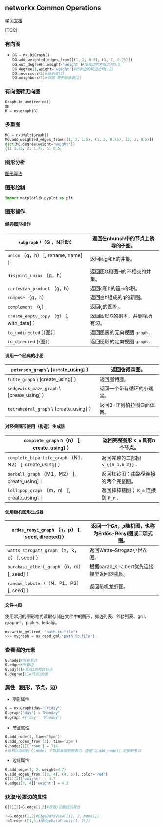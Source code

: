 ## networkx Common Operations

[学习文档](https://www.osgeo.cn/networkx/index.html)

[TOC]

### 有向图

- ```python
  DG = nx.DiGraph()
  DG.add_weighted_edges_from([(1, 2, 0.5), (3, 1, 0.75)])
  DG.out_degree(1,weight='weight')#出度边的权值之和0.5
  DG.degree(1,weight='weight')#所有边的权值之和1.25
  DG.sucessors(1)#继承者[2]
  DG.neighbors(1)#邻居 等于继承者[2]
  ```

### 有向图转无向图

```python
Graph.to_undirected() 
或
H = nx.graph(G)
```

### 多重图

```python
MG = nx.MultiGraph()
MG.add_weighted_edges_from([(1, 2, 0.5), (1, 2, 0.75), (2, 3, 0.5)])
dict(MG.degree(weight='weight'))
{1: 1.25, 2: 1.75, 3: 0.5}
```

### 图形分析

[图形算法](https://www.osgeo.cn/networkx/reference/algorithms/index.html)

### 图形绘制

```python
import matplotlib.pyplot as plt
```

### 图形操作

#### 经典图形操作

| `subgraph` \（G ，N启动）                  | 返回在nbunch中的节点上诱导的子图。 |
| ------------------------------------------ | ---------------------------------- |
| `union` （g，h） [, rename, name] ）       | 返回图g和h的并集。                 |
| `disjoint_union` （g，h）                  | 返回图G和图H的不相交的并集。       |
| `cartesian_product` （g，h）               | 返回g和h的笛卡尔积。               |
| `compose` （g，h）                         | 返回由h组成的g的新图。             |
| `complement` （g）                         | 返回g的图补。                      |
| `create_empty_copy` （g） [, with_data] ） | 返回图形G的副本，并删除所有边。    |
| `to_undirected` [（图）]                   | 返回图表的无向视图 `graph` .       |
| `to_directed` [（图）]                     | 返回图形的定向视图 `graph` .       |

#### 调用一个经典的小图

| `petersen_graph` \ [create_using] ）       | 返回彼得森图。             |
| ------------------------------------------ | -------------------------- |
| `tutte_graph` \ [create_using] ）          | 返回图特图。               |
| `sedgewick_maze_graph` \ [create_using] ） | 返回一个带有循环的小迷宫。 |
| `tetrahedral_graph` \ [create_using] ）    | 返回3-正则柏拉图四面体图。 |

#### 对经典图形使用（构造）生成器

| `complete_graph` n（n） [, create_using] ）               | 返回完整图形 `K_n` 具有n个节点。     |
| --------------------------------------------------------- | ------------------------------------ |
| `complete_bipartite_graph` （N1，N2） [, create_using] ） | 返回完整的二部图 `K_{{n_1,n_2}}` .   |
| `barbell_graph` （M1，M2） [, create_using] ）            | 返回杠铃图：由路径连接的两个完整图。 |
| `lollipop_graph` （m，n） [, create_using] ）             | 返回棒棒糖图； `K_m` 连接到 `P_n` .  |

#### 使用随机图形生成器

| `erdos_renyi_graph` （n，p） [, seed, directed] ） | 返回一个$G{n，p}$随机图，也称为Erdős-Rényi图或二项式图。 |
| -------------------------------------------------- | -------------------------------------------------------- |
| `watts_strogatz_graph` （n，k，p） [, seed] ）     | 返回Watts–Strogaz小世界图。                              |
| `barabasi_albert_graph` （n，m） [, seed] ）       | 根据barab_si–albert优先连接模型返回随机图。              |
| `random_lobster` \（N、P1、P2）[, seed] ）         | 返回随机龙虾图。                                         |

#### 文件->图

使用常用的图形格式读取存储在文件中的图形，如边列表、邻接列表、gml、graphml、pickle、leda等。

```python
nx.write_gml(red, "path.to.file")
>>> mygraph = nx.read_gml("path.to.file")
```

### 查看图的元素

```python
G.nodes#所有节点
G.edges#所有边
G.adj[1]#节点1的相邻节点
G.degree[1]#节点1的度
```

### 属性（图形，节点，边）

- 图形属性

```python
G = nx.Graph(day="Friday")
G.graph['day'] = "Monday"
G.graph #{'day': 'Monday'}
```

- 节点属性

```python
G.add_node(1, time='5pm')
G.add_nodes_from([3], time='2pm')
G.nodes[1]['room'] = 714
#将节点添加到 G.nodes 不将其添加到图表中，使用 G.add_node() 添加新节点
```

- 边缘属性

```python
G.add_edge(1, 2, weight=4.7)
G.add_edges_from([(3, 4), (4, 5)], color='red')
G[1][2]['weight'] = 4.7
G.edges[3, 4]['weight'] = 4.2
```

### 获取/设置边的属性

```python
G[1][2]=G.edge[1,2]#获取/设置边的属性

!=G.edges(1,2)#EdgeDataView([(1, 2, None)])
!=G.edges([1,2])#EdgeDataView([(1, 2)])
```

